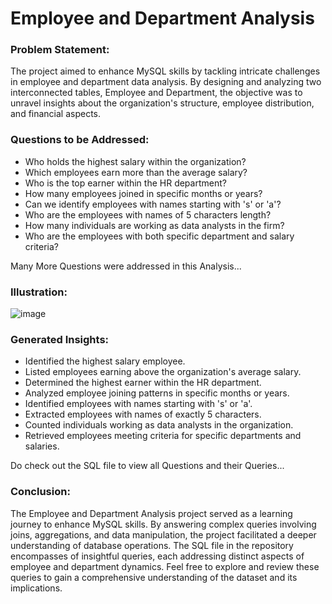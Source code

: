 # Employee and Department Analysis

### Problem Statement:
The project aimed to enhance MySQL skills by tackling intricate challenges in employee and department data analysis. By designing and analyzing two interconnected tables, Employee and Department, the objective was to unravel insights about the organization's structure, employee distribution, and financial aspects.

### Questions to be Addressed:
- Who holds the highest salary within the organization?
- Which employees earn more than the average salary?
- Who is the top earner within the HR department?
- How many employees joined in specific months or years?
- Can we identify employees with names starting with 's' or 'a'?
- Who are the employees with names of 5 characters length?
- How many individuals are working as data analysts in the firm?
- Who are the employees with both specific department and salary criteria?

Many More Questions were addressed in this Analysis...

### Illustration:
![image](https://github.com/Mcraze/Employee-and-Department-Analysis/assets/84672998/5386efd6-e19f-48d3-bb07-16cd0f15c52c)

### Generated Insights:
- Identified the highest salary employee.
- Listed employees earning above the organization's average salary.
- Determined the highest earner within the HR department.
- Analyzed employee joining patterns in specific months or years.
- Identified employees with names starting with 's' or 'a'.
- Extracted employees with names of exactly 5 characters.
- Counted individuals working as data analysts in the organization.
- Retrieved employees meeting criteria for specific departments and salaries.

Do check out the SQL file to view all Questions and their Queries...

### Conclusion:
The Employee and Department Analysis project served as a learning journey to enhance MySQL skills. By answering complex queries involving joins, aggregations, and data manipulation, the project facilitated a deeper understanding of database operations. The SQL file in the repository encompasses of insightful queries, each addressing distinct aspects of employee and department dynamics. Feel free to explore and review these queries to gain a comprehensive understanding of the dataset and its implications.
